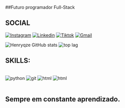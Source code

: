##Futuro programador Full-Stack
## SOCIAL
[![Instagram](https://img.shields.io/badge/Instagram-E4405F?style=for-the-badge&logo=instagram&logoColor=white)](https://www.instagram.com/henryque_pd/)
[![Linkedin](https://img.shields.io/badge/LinkedIn-0077B5?style=for-the-badge&logo=linkedin&logoColor=white
)](https://www.linkedin.com/in/pedro-henryque-a04638296/)
[![Tiktok](https://img.shields.io/badge/TikTok-000000?style=for-the-badge&logo=tiktok&logoColor=white
)](https://www.tiktok.com/@henryqze)
[![Gmail](https://img.shields.io/badge/Gmail-D14836?style=for-the-badge&logo=gmail&logoColor=white
)](pedrometa9@gmail.com)


![Henryqze GitHub stats](https://github-readme-stats.vercel.app/api?username=Henryqze&show_icons=true&theme=tokyonight)
![top lag](https://github-readme-stats.vercel.app/api/top-langs/?username=Henryqze&layout=compact)

## SKILLS:
<div style="display: inline_block"><br/>
    <img alig="center" alt="python" src="https://img.shields.io/badge/Python-3776AB?style=for-the-badge&logo=python&logoColor=white"/>
    <img alig="center" alt="git" src="https://img.shields.io/badge/GIT-E44C30?style=for-the-badge&logo=git&logoColor=white"/>
    <img alig="center" alt="html" src="https://img.shields.io/badge/HTML-239120?style=for-the-badge&logo=html5&logoColor=white" />
    <img alig="center" alt="html" src="https://img.shields.io/badge/CSS-239120?&style=for-the-badge&logo=css3&logoColor=white" />
</div></br>

## Sempre em constante aprendizado.

